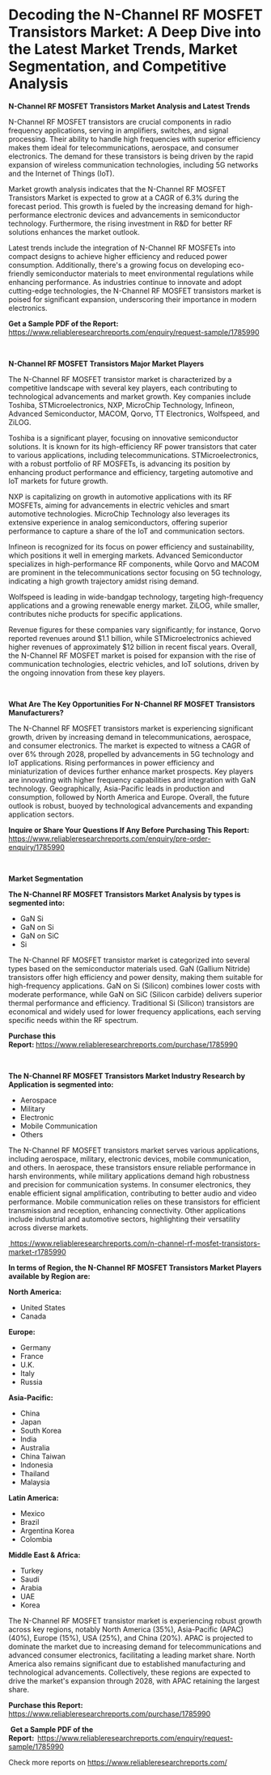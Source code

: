 <p><h1>Decoding the N-Channel RF MOSFET Transistors Market: A Deep Dive into the Latest Market Trends, Market Segmentation, and Competitive Analysis</h1></p><p><strong>N-Channel RF MOSFET Transistors Market Analysis and Latest Trends</strong></p>
<p><p>N-Channel RF MOSFET transistors are crucial components in radio frequency applications, serving in amplifiers, switches, and signal processing. Their ability to handle high frequencies with superior efficiency makes them ideal for telecommunications, aerospace, and consumer electronics. The demand for these transistors is being driven by the rapid expansion of wireless communication technologies, including 5G networks and the Internet of Things (IoT).</p><p>Market growth analysis indicates that the N-Channel RF MOSFET Transistors Market is expected to grow at a CAGR of 6.3% during the forecast period. This growth is fueled by the increasing demand for high-performance electronic devices and advancements in semiconductor technology. Furthermore, the rising investment in R&D for better RF solutions enhances the market outlook. </p><p>Latest trends include the integration of N-Channel RF MOSFETs into compact designs to achieve higher efficiency and reduced power consumption. Additionally, there's a growing focus on developing eco-friendly semiconductor materials to meet environmental regulations while enhancing performance. As industries continue to innovate and adopt cutting-edge technologies, the N-Channel RF MOSFET transistors market is poised for significant expansion, underscoring their importance in modern electronics.</p></p>
<p><strong>Get a Sample PDF of the Report:&nbsp;</strong> <a href="https://www.reliableresearchreports.com/enquiry/request-sample/1785990?utm_campaign=3309&utm_medium=2&utm_source=Github&utm_content=ia&utm_term=25032025&utm_id=n-channel-rf-mosfet-transistors">https://www.reliableresearchreports.com/enquiry/request-sample/1785990</a></p>
<p>&nbsp;</p>
<p><strong>N-Channel RF MOSFET Transistors Major Market Players</strong></p>
<p><p>The N-Channel RF MOSFET transistor market is characterized by a competitive landscape with several key players, each contributing to technological advancements and market growth. Key companies include Toshiba, STMicroelectronics, NXP, MicroChip Technology, Infineon, Advanced Semiconductor, MACOM, Qorvo, TT Electronics, Wolfspeed, and ZiLOG.</p><p>Toshiba is a significant player, focusing on innovative semiconductor solutions. It is known for its high-efficiency RF power transistors that cater to various applications, including telecommunications. STMicroelectronics, with a robust portfolio of RF MOSFETs, is advancing its position by enhancing product performance and efficiency, targeting automotive and IoT markets for future growth.</p><p>NXP is capitalizing on growth in automotive applications with its RF MOSFETs, aiming for advancements in electric vehicles and smart automotive technologies. MicroChip Technology also leverages its extensive experience in analog semiconductors, offering superior performance to capture a share of the IoT and communication sectors.</p><p>Infineon is recognized for its focus on power efficiency and sustainability, which positions it well in emerging markets. Advanced Semiconductor specializes in high-performance RF components, while Qorvo and MACOM are prominent in the telecommunications sector focusing on 5G technology, indicating a high growth trajectory amidst rising demand.</p><p>Wolfspeed is leading in wide-bandgap technology, targeting high-frequency applications and a growing renewable energy market. ZiLOG, while smaller, contributes niche products for specific applications.</p><p>Revenue figures for these companies vary significantly; for instance, Qorvo reported revenues around $1.1 billion, while STMicroelectronics achieved higher revenues of approximately $12 billion in recent fiscal years. Overall, the N-Channel RF MOSFET market is poised for expansion with the rise of communication technologies, electric vehicles, and IoT solutions, driven by the ongoing innovation from these key players.</p></p>
<p>&nbsp;</p>
<p><strong>What Are The Key Opportunities For N-Channel RF MOSFET Transistors Manufacturers?</strong></p>
<p><p>The N-Channel RF MOSFET transistors market is experiencing significant growth, driven by increasing demand in telecommunications, aerospace, and consumer electronics. The market is expected to witness a CAGR of over 6% through 2028, propelled by advancements in 5G technology and IoT applications. Rising performances in power efficiency and miniaturization of devices further enhance market prospects. Key players are innovating with higher frequency capabilities and integration with GaN technology. Geographically, Asia-Pacific leads in production and consumption, followed by North America and Europe. Overall, the future outlook is robust, buoyed by technological advancements and expanding application sectors.</p></p>
<p><strong>Inquire or Share Your Questions If Any Before Purchasing This Report:</strong> <a href="https://www.reliableresearchreports.com/enquiry/pre-order-enquiry/1785990?utm_campaign=3309&utm_medium=2&utm_source=Github&utm_content=ia&utm_term=25032025&utm_id=n-channel-rf-mosfet-transistors">https://www.reliableresearchreports.com/enquiry/pre-order-enquiry/1785990</a></p>
<p>&nbsp;</p>
<p><strong>Market Segmentation</strong></p>
<p><strong>The N-Channel RF MOSFET Transistors Market Analysis by types is segmented into:</strong></p>
<p><ul><li>GaN Si</li><li>GaN on Si</li><li>GaN on SiC</li><li>Si</li></ul></p>
<p><p>The N-Channel RF MOSFET transistor market is categorized into several types based on the semiconductor materials used. GaN (Gallium Nitride) transistors offer high efficiency and power density, making them suitable for high-frequency applications. GaN on Si (Silicon) combines lower costs with moderate performance, while GaN on SiC (Silicon carbide) delivers superior thermal performance and efficiency. Traditional Si (Silicon) transistors are economical and widely used for lower frequency applications, each serving specific needs within the RF spectrum.</p></p>
<p><strong>Purchase this Report:&nbsp;</strong><a href="https://www.reliableresearchreports.com/purchase/1785990?utm_campaign=3309&utm_medium=2&utm_source=Github&utm_content=ia&utm_term=25032025&utm_id=n-channel-rf-mosfet-transistors">https://www.reliableresearchreports.com/purchase/1785990</a></p>
<p>&nbsp;</p>
<p><strong>The N-Channel RF MOSFET Transistors Market Industry Research by Application is segmented into:</strong></p>
<p><ul><li>Aerospace</li><li>Military</li><li>Electronic</li><li>Mobile Communication</li><li>Others</li></ul></p>
<p><p>The N-Channel RF MOSFET transistors market serves various applications, including aerospace, military, electronic devices, mobile communication, and others. In aerospace, these transistors ensure reliable performance in harsh environments, while military applications demand high robustness and precision for communication systems. In consumer electronics, they enable efficient signal amplification, contributing to better audio and video performance. Mobile communication relies on these transistors for efficient transmission and reception, enhancing connectivity. Other applications include industrial and automotive sectors, highlighting their versatility across diverse markets.</p></p>
<p><a href="https://www.reliableresearchreports.com/n-channel-rf-mosfet-transistors-market-r1785990?utm_campaign=3309&utm_medium=2&utm_source=Github&utm_content=ia&utm_term=25032025&utm_id=n-channel-rf-mosfet-transistors">&nbsp;https://www.reliableresearchreports.com/n-channel-rf-mosfet-transistors-market-r1785990</a></p>
<p><strong>In terms of Region, the N-Channel RF MOSFET Transistors Market Players available by Region are:</strong></p>
<p>
    <p> <strong> North America: </strong>
        <ul>
            <li>United States</li>
            <li>Canada</li>
        </ul>
        </p> 
    <p> <strong> Europe: </strong>
        <ul>
            <li>Germany</li>
            <li>France</li>
            <li>U.K.</li>
            <li>Italy</li>
            <li>Russia</li>
        </ul>
        </p> 
    <p> <strong> Asia-Pacific: </strong>
        <ul>
            <li>China</li>
            <li>Japan</li>
            <li>South Korea</li>
            <li>India</li>
            <li>Australia</li>
            <li>China Taiwan</li>
            <li>Indonesia</li>
            <li>Thailand</li>
            <li>Malaysia</li>
        </ul>
        </p> 
    <p> <strong> Latin America: </strong>
        <ul>
            <li>Mexico</li>
            <li>Brazil</li>
            <li>Argentina Korea</li>
            <li>Colombia</li>
        </ul>
        </p> 
    <p> <strong> Middle East & Africa: </strong>
        <ul>
            <li>Turkey</li>
            <li>Saudi</li>
            <li>Arabia</li>
            <li>UAE</li>
            <li>Korea</li>
        </ul>
    </p>
    </p>
<p><p>The N-Channel RF MOSFET transistor market is experiencing robust growth across key regions, notably North America (35%), Asia-Pacific (APAC) (40%), Europe (15%), USA (25%), and China (20%). APAC is projected to dominate the market due to increasing demand for telecommunications and advanced consumer electronics, facilitating a leading market share. North America also remains significant due to established manufacturing and technological advancements. Collectively, these regions are expected to drive the market's expansion through 2028, with APAC retaining the largest share.</p></p>
<p><strong>Purchase this Report: </strong><a href="https://www.reliableresearchreports.com/purchase/1785990?utm_campaign=3309&utm_medium=2&utm_source=Github&utm_content=ia&utm_term=25032025&utm_id=n-channel-rf-mosfet-transistors">https://www.reliableresearchreports.com/purchase/1785990</a></p>
<p>&nbsp;<strong>Get a Sample PDF of the Report:&nbsp;&nbsp;</strong><a href="https://www.reliableresearchreports.com/enquiry/request-sample/1785990?utm_campaign=3309&utm_medium=2&utm_source=Github&utm_content=ia&utm_term=25032025&utm_id=n-channel-rf-mosfet-transistors">https://www.reliableresearchreports.com/enquiry/request-sample/1785990</a></p>
<p><strong></strong></p>
<p>Check more reports on <a href="https://www.reliableresearchreports.com/?utm_campaign=3309&utm_medium=2&utm_source=Github&utm_content=ia&utm_term=25032025&utm_id=n-channel-rf-mosfet-transistors">https://www.reliableresearchreports.com/</a></p>